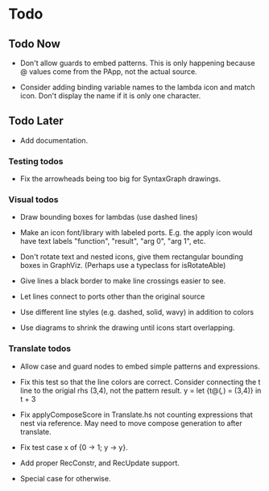 # Todo

## Todo Now
* Don't allow guards to embed patterns. This is only happening because @ values come from the PApp, not the actual source.

* Consider adding binding variable names to the lambda icon and match icon. Don't display the name if it is only one character.

## Todo Later
* Add documentation.

### Testing todos
* Fix the arrowheads being too big for SyntaxGraph drawings.

### Visual todos
* Draw bounding boxes for lambdas (use dashed lines)

* Make an icon font/library with labeled ports. E.g. the apply icon would have text labels "function", "result", "arg 0", "arg 1", etc.

* Don't rotate text and nested icons, give them rectangular bounding boxes in GraphViz. (Perhaps use a typeclass for isRotateAble)

* Give lines a black border to make line crossings easier to see.

* Let lines connect to ports other than the original source

* Use different line styles (e.g. dashed, solid, wavy) in addition to colors

* Use diagrams to shrink the drawing until icons start overlapping.

### Translate todos
* Allow case and guard nodes to embed simple patterns and expressions.

* Fix this test so that the line colors are correct. Consider connecting the t line to the origial rhs (3,4), not the pattern result.
y = let {t@(_,_) = (3,4)} in t + 3

* Fix applyComposeScore in Translate.hs not counting expressions that nest via reference. May need to move compose generation to after translate.

* Fix test case x of {0 -> 1; y -> y}.

* Add proper RecConstr, and RecUpdate support.

* Special case for otherwise.
